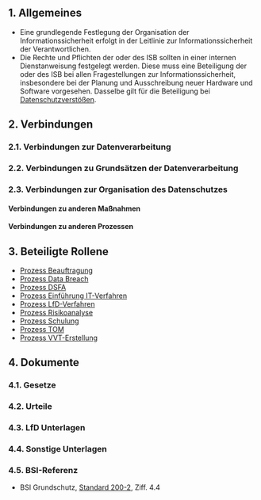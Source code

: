 ## 1. Allgemeines
- Eine grundlegende Festlegung der Organisation der Informationssicherheit erfolgt in der Leitlinie zur Informationssicherheit der Verantwortlichen.
- Die Rechte und Pflichten der oder des ISB sollten in einer internen Dienstanweisung festgelegt werden. Diese muss eine Beteiligung der oder des ISB bei allen Fragestellungen zur Informationssicherheit, insbesondere bei der Planung und Ausschreibung neuer Hardware und Software vorgesehen. Dasselbe gilt für die Beteiligung bei [Datenschutzverstößen](../Organisation/Prozess-Data-Breach.md).
## 2. Verbindungen
### 2.1. Verbindungen zur Datenverarbeitung
### 2.2. Verbindungen zu Grundsätzen der Datenverarbeitung
### 2.3. Verbindungen zur Organisation des Datenschutzes
#### Verbindungen zu anderen Maßnahmen
#### Verbindungen zu anderen Prozessen
## 3. Beteiligte Rollene
- [Prozess Beauftragung](../Organisation/Prozess-Beauftragung.md)
- [Prozess Data Breach](../Organisation/Prozess-Data-Breach.md)
- [Prozess DSFA](../Organisation/Prozess-DSFA.md)
- [Prozess Einführung IT-Verfahren](../Organisation/Prozess-Einf%C3%BChrung-IT-Verfahren.md)
- [Prozess LfD-Verfahren](../Organisation/Prozess-LfD-Verfahren.md)
- [Prozess Risikoanalyse](../Organisation/Prozess-Risikoanalyse.md)
- [Prozess Schulung](../Organisation/Prozess-Schulung.md)
- [Prozess TOM](../Organisation/Prozess-TOM.md)
- [Prozess VVT-Erstellung](../Organisation/Prozess-VVT-Erstellung.md)
## 4. Dokumente
### 4.1. Gesetze
### 4.2. Urteile
### 4.3. LfD Unterlagen
### 4.4. Sonstige Unterlagen
### 4.5. BSI-Referenz
- BSI Grundschutz, [Standard 200-2](https://www.bsi.bund.de/SharedDocs/Downloads/DE/BSI/Grundschutz/BSI_Standards/standard_200_2.pdf?__blob=publicationFile&v=2), Ziff. 4.4